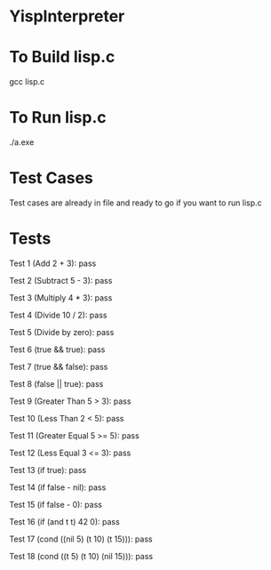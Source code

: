 # YispInterpreter

# To Build lisp.c
gcc lisp.c

# To Run lisp.c
./a.exe

# Test Cases
Test cases are already in file and ready to go if you want to run lisp.c

# Tests
Test 1 (Add 2 + 3): pass

Test 2 (Subtract 5 - 3): pass

Test 3 (Multiply 4 * 3): pass

Test 4 (Divide 10 / 2): pass

Test 5 (Divide by zero): pass

Test 6 (true && true): pass

Test 7 (true && false): pass

Test 8 (false || true): pass

Test 9 (Greater Than 5 > 3): pass

Test 10 (Less Than 2 < 5): pass

Test 11 (Greater Equal 5 >= 5): pass

Test 12 (Less Equal 3 <= 3): pass

Test 13 (if true): pass

Test 14 (if false - nil): pass

Test 15 (if false - 0): pass

Test 16 (if (and t t) 42 0): pass

Test 17 (cond ((nil 5) (t 10) (t 15))): pass

Test 18 (cond ((t 5) (t 10) (nil 15))): pass
